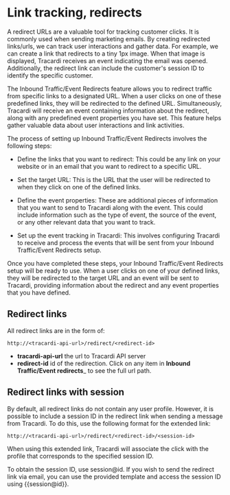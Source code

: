 # Link tracking, redirects

A redirect URLs are a valuable tool for tracking customer clicks. It is commonly used
when sending marketing emails. By creating redirected links/urls,
we can track user interactions and gather data. For example, we can create a link that redirects to a tiny 1px image.
When that image is displayed, Tracardi receives an event indicating the email was opened. Additionally, the redirect
link can include the customer's session ID to identify the specific customer.

The Inbound Traffic/Event Redirects feature allows you to redirect traffic from specific links to a designated URL. When
a user clicks on one of these predefined links, they will be redirected to the defined URL. Simultaneously, Tracardi
will receive an event containing information about the redirect, along with any predefined event properties you have
set. This feature helps gather valuable data about user interactions and link activities.

The process of setting up Inbound Traffic/Event Redirects involves the following steps:

* Define the links that you want to redirect: This could be any link on your website or in an email that you want to
  redirect to a specific URL.

* Set the target URL: This is the URL that the user will be redirected to when they click on one of the defined links.

* Define the event properties: These are additional pieces of information that you want to send to Tracardi along with
  the event. This could include information such as the type of event, the source of the event, or any other relevant
  data that you want to track.

* Set up the event tracking in Tracardi: This involves configuring Tracardi to receive and process the events that will
  be sent from your Inbound Traffic/Event Redirects setup.

Once you have completed these steps, your Inbound Traffic/Event Redirects setup will be ready to use. When a user clicks
on one of your defined links, they will be redirected to the target URL and an event will be sent to Tracardi, providing
information about the redirect and any event properties that you have defined.

## Redirect links

All redirect links are in the form of:

```
http://<tracardi-api-url>/redirect/<redirect-id>
```

* __tracardi-api-url__ the url to Tracardi API server
* __redirect-id__ id of the redirection. Click on any item in __Inbound Traffic/Event redirects___ to see the full url
  path.

## Redirect links with session

By default, all redirect links do not contain any user profile. However, it is possible to include a session ID in the
redirect link when sending a message from Tracardi. To do this, use the following format for the extended link:

```
http://<tracardi-api-url>/redirect/<redirect-id>/<session-id>
```

When using this extended link, Tracardi will associate the click with the profile that corresponds to the specified
session ID.

To obtain the session ID, use session@id. If you wish to send the redirect link via email, you can use the provided
template and access the session ID using {{session@id}}.

